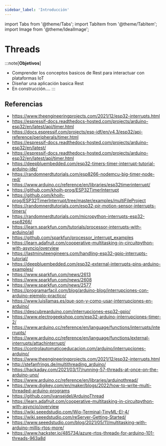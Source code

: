 ```yaml
---
sidebar_label: 'Introducción'
---
```


import Tabs from '@theme/Tabs';
import TabItem from '@theme/TabItem';
import Image from '@theme/IdealImage';

# Threads

:::note[**Objetivos**]
* Comprender los conceptos basicos de Rest para interactuar con plataformas IoT
* Diseñar una aplicación basica Rest
* En construcción....
:::





## Referencias

* https://www.theengineeringprojects.com/2021/12/esp32-interrupts.html
* https://espressif-docs.readthedocs-hosted.com/projects/arduino-esp32/en/latest/api/timer.html
* https://docs.espressif.com/projects/esp-idf/en/v4.3/esp32/api-reference/peripherals/timer.html
* https://espressif-docs.readthedocs-hosted.com/projects/arduino-esp32/en/latest/
* https://espressif-docs.readthedocs-hosted.com/projects/arduino-esp32/en/latest/api/timer.html
* https://deepbluembedded.com/esp32-timers-timer-interrupt-tutorial-arduino-ide/
* https://randomnerdtutorials.com/esp8266-nodemcu-big-timer-node-red/
* https://www.arduino.cc/reference/en/libraries/esp32timerinterrupt/
* https://github.com/khoih-prog/ESP32TimerInterrupt
* https://github.com/khoih-prog/ESP32TimerInterrupt/tree/master/examples/multiFileProject
* https://randomnerdtutorials.com/esp32-pir-motion-sensor-interrupts-timers/
* https://randomnerdtutorials.com/micropython-interrupts-esp32-esp8266/
* https://learn.sparkfun.com/tutorials/processor-interrupts-with-arduino/all
* https://github.com/sparkfun/processor_interrupt_examples
* https://learn.adafruit.com/cooperative-multitasking-in-circuitpython-with-asyncio/overview
* https://lastminuteengineers.com/handling-esp32-gpio-interrupts-tutorial/
* https://deepbluembedded.com/esp32-external-interrupts-pins-arduino-examples/
* https://www.sparkfun.com/news/2613
* https://www.sparkfun.com/news/2608
* https://www.sparkfun.com/news/2577
* https://programarfacil.com/blog/arduino-blog/interrupciones-con-arduino-ejemplo-practico/
* https://www.luisllamas.es/que-son-y-como-usar-interrupciones-en-arduino/
* https://descubrearduino.com/interrupciones-esp32-gpio/
* https://www.electrogeekshop.com/esp32-arduino-interrupciones-timer-2/
* https://www.arduino.cc/reference/en/language/functions/interrupts/interrupts/
* https://www.arduino.cc/reference/en/language/functions/external-interrupts/attachinterrupt/
* https://controlautomaticoeducacion.com/arduino/interrupciones-arduino/
* https://www.theengineeringprojects.com/2021/12/esp32-interrupts.html
* http://stefanfrings.de/multithreading_arduino/
* https://hackaday.com/2021/03/17/running-57-threads-at-once-on-the-arduino-uno/
* https://www.arduino.cc/reference/en/libraries/arduinothread/
* https://www.digikey.com/en/maker/blogs/2022/how-to-write-multi-threaded-arduino-programs
* https://github.com/ivanseidel/ArduinoThread
* https://learn.adafruit.com/cooperative-multitasking-in-circuitpython-with-asyncio/overview
* https://wiki.seeedstudio.com/Wio-Terminal-TinyML-EI-4/
* https://wiki.seeedstudio.com/reServer-Getting-Started/
* https://www.seeedstudio.com/blog/2021/05/11/multitasking-with-arduino-millis-rtos-more/
* https://www.hackster.io/485734/azure-rtos-threadx-for-arduino-101-threads-963a8d